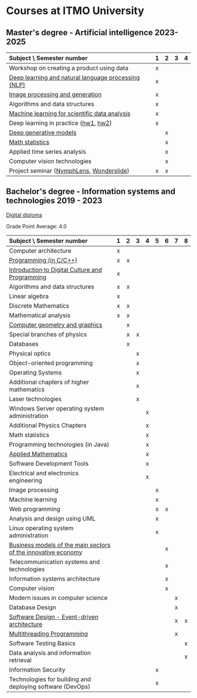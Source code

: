 # Courses at ITMO University

## Master's degree - Artificial intelligence 2023-2025
| Subject \ Semester number                                                                                                                | 1 | 2 | 3 | 4 |
|:-----------------------------------------------------------------------------------------------------------------------------------------|:-:|:-:|:-:|:-:|
| Workshop on creating a product using data                                                                                                | x |   |   |   |
| [Deep learning and natural language processing (NLP)](https://github.com/sad-bkt/nlp_course)                                             | x |   |   |   |
| [Image processing and generation](https://github.com/sad-bkt/computer_vision_course)                                                     | x |   |   |   |
| Algorithms and data structures                                                                                                           | x |   |   |   |
| [Machine learning for scientific data analysis](https://github.com/sad-bkt/sentiment_classification)                                     | x |   |   |   |
| Deep learning in practice ([hw1](https://github.com/Wiaci/RoadSignsDetector/), [hw2](https://github.com/Tanchik24/vacancies_search))     | x |   |   |   |
| [Deep generative models](https://github.com/sad-bkt/deep_generative_models_course)                                                       |   | x |   |   |
| [Math statistics](https://stepik.org/cert/2484335)                                                                                       |   | x |   |   |
| Аpplied time series analysis                                                                                                             |   | x |   |   |
| Computer vision technologies                                                                                                             |   | x |   |   |
| Project seminar ([NymphLens](https://github.com/sad-bkt/prompt_engineering), [Wonderslide](https://github.com/sad-bkt/photo_generation)) | x | x |   |   |

## Bachelor's degree - Information systems and technologies 2019 - 2023

[Digital diploma](https://diploma.itmo.ru/docs/1921FE62EB9A1163618BDEB47A6491E3)

Grade Point Average: 4.0

| Subject \ Semester number                                                                                                                                             | 1 | 2 | 3 | 4 | 5 | 6 | 7 | 8 |
|:----------------------------------------------------------------------------------------------------------------------------------------------------------------------|:-:|:-:|:-:|:-:|:-:|:-:|:-:|:-:|
| Computer architecture                                                                                                                                                 | x |   |   |   |   |   |   |   |
| [Programming (in C/C++)](https://github.com/sad-bkt/programming_cpp)                                                                                                  | x | x |   |   |   |   |   |   |
| [Introduction to Digital Culture and Programming](https://github.com/sad-bkt/digital_culture/tree/master)                                                             | x |   |   |   |   |   |   |   |
| Algorithms and data structures                                                                                                                                        | x | x |   |   |   |   |   |   |
| Linear algebra                                                                                                                                                        | x |   |   |   |   |   |   |   |
| Discrete Mathematics                                                                                                                                                  | x | x |   |   |   |   |   |   |
| Mathematical analysis                                                                                                                                                 | x | x |   |   |   |   |   |   |
| [Computer geometry and graphics](https://github.com/sad-bkt/geometry_and_graphics)                                                                                    |   | x |   |   |   |   |   |   |
| Special branches of physics                                                                                                                                           |   | x | x |   |   |   |   |   |
| Databases                                                                                                                                                             |   | x |   |   |   |   |   |   |
| Physical optics                                                                                                                                                       |   |   | x |   |   |   |   |   |
| Object-oriented programming                                                                                                                                           |   |   | x |   |   |   |   |   |
| Operating Systems                                                                                                                                                     |   |   | x |   |   |   |   |   |
| Additional chapters of higher mathematics                                                                                                                             |   |   | x |   |   |   |   |   |
| Laser technologies                                                                                                                                                    |   |   | x |   |   |   |   |   |
| Windows Server operating system administration                                                                                                                        |   |   |   | x |   |   |   |   |
| Additional Physics Chapters                                                                                                                                           |   |   |   | x |   |   |   |   |
| Math statistics                                                                                                                                                       |   |   |   | x |   |   |   |   |
| Programming technologies (in Java)                                                                                                                                    |   |   |   | x |   |   |   |   |
| [Applied Mathematics](https://github.com/NiHummel/Optimization_Methods)                                                                                                                                                   |   |   |   | x |   |   |   |   |
| Software Development Tools                                                                                                                                            |   |   |   | x |   |   |   |   |
| Electrical and electronics engineering                                                                                                                                |   |   |   | x |   |   |   |   |
| Image processing                                                                                                                                                      |   |   |   |   | x |   |   |   |
| Machine learning                                                                                                                                                      |   |   |   |   | x |   |   |   |
| Web programming                                                                                                                                                       |   |   |   |   | x | x |   |   |
| Analysis and design using UML                                                                                                                                         |   |   |   |   | x |   |   |   |
| Linux operating system administration                                                                                                                                 |   |   |   |   | x |   |   |   |
| [Business models of the main sectors of the innovative economy](https://docs.google.com/presentation/d/1-CpkTGP8QCH-Vw0flAZq1_rMKiVI5yOQMiS81G9pmmQ/edit?usp=sharing) |   |   |   |   |   | x |   |   |
| Telecommunication systems and technologies                                                                                                                            |   |   |   |   |   | x |   |   |
| Information systems architecture                                                                                                                                      |   |   |   |   |   | x |   |   |
| Computer vision                                                                                                                                                       |   |   |   |   |   | x |   |   |
| Modern issues in computer science                                                                                                                                     |   |   |   |   |   |   | x |   |
| Database Design                                                                                                                                                       |   |   |   |   |   |   | x |   |
| [Software Design - Event-driven architecture](https://github.com/sad-bkt/tiny-event-sourcing-demo)                                                                    |   |   |   |   |   |   | x | x |
| [Multithreading Programming](https://github.com/sad-bkt/concurrent_programming)                                                                                       |   |   |   |   |   |   | x |   |
| Software Testing Basics                                                                                                                                               |   |   |   |   |   |   |   | x |
| Data analysis and information retrieval                                                                                                                               |   |   |   |   |   |   |   | x |
| Information Security                                                                                                                                                  |   |   |   |   | x |   |   |   |
| Technologies for building and deploying software (DevOps)                                                                                                             |   |   |   |   | x |   |   |   |


